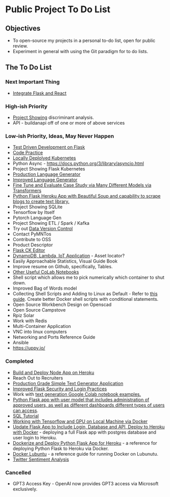 # Public Project To Do List

## Objectives

* To open-source my projects in a personal to-do list, open for public review.
* Experiment in general with using the Git paradigm for to do lists.

## The To Do List

### Next Important Thing

* [Integrate Flask and React](https://github.com/pwdel/reactjsflask)

### High-ish Priority

* [Project Showing](https://github.com/pwdel/discriminant) discriminant analysis.
* API - buildanapi off of one or more of above services

### Low-ish Priority, Ideas, May Never Happen

* [Test Driven Development on Flask](https://github.com/pwdel/unittestflask)
* [Code Practice](https://github.com/pwdel/codepractice)
* [Locally Deplolyed Kubernetes](https://github.com/pwdel/k3dio)
* Python Async - https://docs.python.org/3/library/asyncio.html
* Project Showing Flask Kubernetes
* [Production Language Generator](https://github.com/pwdel/productionlanguagegenerator)
* [Improved Language Generator](https://github.com/pwdel/improvedlanguagegenerator)
* [Fine Tune and Evaluate Case Study via Many Different Models via Transformers](https://huggingface.co/transformers/training.html)
* [Python Flask Heroku App with Beautiful Soup and capability to scrape blogs to create text library.](https://github.com/pwdel/webscrape)
* Project Showing SQLite
* Tensorflow by Itself
* Pytorch Language Gen
* Project Showing ETL / Spark / Kafka
* Try out [Data Version Control](https://dvc.org/)
* Contact PyMNTos
* Contribute to OSS
* Product Descriptor
* [Flask CK Editor](https://github.com/greyli/flask-ckeditor)
* [DynamoDB, Lambda, IoT Application]() - Asset locator?
* Easily Approachable Statistics, Visual Guide Book
* Improve resume on Github, specifically, Tables.
* [Other Useful CoLab Notebooks](https://devminator.com/forums/topic/list-of-natural-language-processing-nlp-google-colab-notebooks/)
* Shell script which allows me to pick numerically which container to shut down.
* Improved Bag of Words model
* Collecting Shell Scripts and Adding to Linux as Default - Refer to [this guide](https://www.tecmint.com/write-custom-shell-functions-and-libraries-in-linux/).  Create better Docker shell scripts with conditional statements.
* Open Source Workbench Design on Openscad
* Open Source Campstove
* Rpiz Solar
* Work with Redis
* Multi-Container Application
* VNC into linux computers
* Networking and Ports Reference Guide
* Ansible
* https://uppy.io/

### Completed

* [Build and Deploy Node App on Heroku](https://github.com/pwdel/dockerreactjs)
* Reach Out to Recruiters
* [Production Grade Simple Text Generator Application](https://github.com/pwdel/srcflask)
* [Improved Flask Security and Login Practices](https://github.com/pwdel/flasksecurity)
* Work with [text generation Google Colab notebook examples.](https://github.com/pwdel/textgeneratornotes)
* [Python Flask app with user model that includes administration of approved users, as well as different dashboards different types of users can access](https://github.com/pwdel/userlevelmodelsflask).
* [SQL Tutorial](https://github.com/pwdel/sqltutorial)
* [Working with Tensorflow and GPU on Local Machine via Docker](https://github.com/pwdel/nvidialubuntutensorflow)
* [Update Flask App to Include Login, Database and API, Deploy to Heroku with Docker](https://github.com/pwdel/postgresloginapiherokudockerflask) - deploying a full Flask app with postgres database and user login to Heroku.
* [Dockerize and Deploy Python Flask App for Heroku](https://github.com/pwdel/herokudockerflask) - a reference for deploying Python Flask to Heroku via Docker.
* [Docker Lubuntu](https://github.com/pwdel/dockerlubuntu) - a reference guide for running Docker on Lubunutu.
* [Twitter Sentiment Analysis](https://github.com/pwdel/appletwittersentiment/blob/main/readmesections/WordEmbeddings.md)

### Cancelled

* GPT3 Access Key - OpenAI now provides GPT3 access via Microsoft exclusively.
